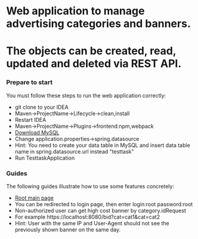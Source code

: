 # Web application to manage advertising categories and banners.
# The objects can be created, read, updated and deleted via REST API.

### Prepare to start

You must follow these steps to run the web application correctly:

* git clone to your IDEA
* Maven->ProjectName->Lifecycle->clean,install
* Restart IDEA 
* Maven->ProjectName->Plugins->frontend:npm,webpack
* [Download MySQL](https://cdn.mysql.com/archives/mysql-installer/mysql-installer-community-5.7.37.0.msi)
* Change application.properties->spring.datasource
* Hint: You need to create your data table in MySQL and insert data table name in spring.datasource.url instead "testtask"
* Run TesttaskApplication

### Guides
The following guides illustrate how to use some features concretely:

* [Root main page](https://localhost:8080/root/)
* You can be redirected to login page, then enter login:root password:root
* Non-authorized user can get high cost banner by category.idRequest
* For example https://localhost:8080/bid?cat=cat1&cat=cat2
* Hint: User with the same IP and User-Agent should not see the previously shown banner on the same day.

